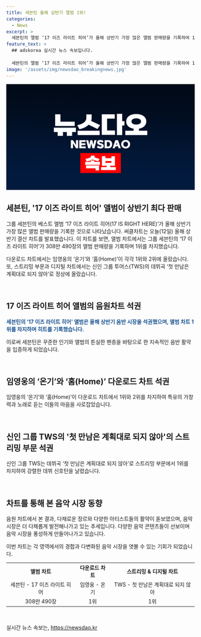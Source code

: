 ```yaml
---
title: 세븐틴 올해 상반기 앨범 1위!
categories:
  - News
excerpt: >
  세븐틴의 앨범 ‘17 이즈 라이트 히어’가 올해 상반기 가장 많은 앨범 판매량을 기록하여 1위를 차지했습니다. 또한, 임영웅의 ‘온기’와 ‘홈(Home)’은 다운로드 차트에서 상위를 기록하며 인기를 얻었고, 신인 그룹 투어스(TWS)의 데뷔곡은 스트리밍 부문과 디지털 차트에서 정상을 차지했습니다. 이는 써클차트의 올해 상반기 결산 차트에서 확인할 수 있습니다.
feature_text: >
  ## adskorea 실시간 뉴스 속보입니다.

  세븐틴의 앨범 ‘17 이즈 라이트 히어’가 올해 상반기 가장 많은 앨범 판매량을 기록하여 1위를 차지했습니다. 또한, 임영웅의 ‘온기’와 ‘홈(Home)’은 다운로드 차트에서 상위를 기록하며 인기를 얻었고, 신인 그룹 투어스(TWS)의 데뷔곡은 스트리밍 부문과 디지털 차트에서 정상을 차지했습니다. 이는 써클차트의 올해 상반기 결산 차트에서 확인할 수 있습니다.
image: '/assets/img/newsdao_breakingnews.jpg'
---
```


<p><img src="/assets/img/newsdao_breakingnews.jpg" alt="adskorea 속보" /></p>

<h2 data-ke-size="size26">세븐틴, '17 이즈 라이트 히어' 앨범이 상반기 최다 판매</h2>

<p>그룹 세븐틴의 베스트 앨범 ‘17 이즈 라이트 히어(17 IS RIGHT HERE)’가 올해 상반기 가장 많은 앨범 판매량을 기록한 것으로 나타났습니다. 써클차트는 오늘(12일) 올해 상반기 결산 차트를 발표했습니다. 이 차트를 보면, 앨범 차트에서는 그룹 세븐틴의 ‘17 이즈 라이트 히어’가 308만 490장의 앨범 판매량을 기록하며 1위를 차지했습니다. </p>

<p>다운로드 차트에서는 임영웅의 ‘온기’와 ‘홈(Home)’이 각각 1위와 2위에 올랐습니다. 또, 스트리밍 부문과 디지털 차트에서는 신인 그룹 투어스(TWS)의 데뷔곡 ‘첫 만남은 계획대로 되지 않아’로 정상에 올랐습니다. </p>

<p data-ke-size="size16">&nbsp;</p>

<h2 data-ke-size="size26">17 이즈 라이트 히어 앨범의 음원차트 석권</h2>

<p><b><span style="color: #1a5490;">세븐틴의 ‘17 이즈 라이트 히어’ 앨범은 올해 상반기 음반 시장을 석권했으며, 앨범 차트 1위를 차지하며 히트를 기록했습니다.</span></b></p>

<p>이로써 세븐틴은 꾸준한 인기와 앨범의 튼실한 팬층을 바탕으로 한 지속적인 음반 활약을 입증하게 되었습니다.</p>

<p data-ke-size="size16">&nbsp;</p>

<h2 data-ke-size="size26">임영웅의 ‘온기’와 ‘홈(Home)’ 다운로드 차트 석권</h2>

<p>임영웅의 ‘온기’와 ‘홈(Home)’이 다운로드 차트에서 1위와 2위를 차지하여 특유의 가창력과 노래로 듣는 이들의 마음을 사로잡았습니다.</p>

<p data-ke-size="size16">&nbsp;</p>

<h2 data-ke-size="size26">신인 그룹 TWS의 '첫 만남은 계획대로 되지 않아'의 스트리밍 부문 석권</h2>

<p>신인 그룹 TWS는 데뷔곡 ‘첫 만남은 계획대로 되지 않아’로 스트리밍 부문에서 1위를 차지하여 강렬한 데뷔 신호탄을 날렸습니다.</p>

<p data-ke-size="size16">&nbsp;</p>

<h2 data-ke-size="size26">차트를 통해 본 음악 시장 동향</h2>

<p>음원 차트에서 본 결과, 다채로운 장르와 다양한 아티스트들의 활약이 돋보였으며, 음악 시장은 더 다채롭게 발전해나가고 있는 추세입니다. 다양한 음악 콘텐츠들이 선보이며 음악 시장을 풍성하게 만들어나가고 있습니다.</p>

<p>이번 차트는 각 영역에서의 경합과 다변화된 음악 시장을 엿볼 수 있는 기회가 되었습니다.</p>

<table>
<tbody>
<tr>
<td style="text-align: center; height: 17px;"><b>앨범 차트</b></td>
<td style="text-align: center; height: 17px;"><b>다운로드 차트</b></td>
<td style="text-align: center; height: 17px;"><b>스트리밍 & 디지털 차트</b></td>
</tr>
<tr>
<td style="text-align: center; height: 17px;">세븐틴 - 17 이즈 라이트 히어</td>
<td style="text-align: center; height: 17px;">임영웅 - 온기</td>
<td style="text-align: center; height: 17px;">TWS - 첫 만남은 계획대로 되지 않아</td>
</tr>
<tr>
<td style="text-align: center; height: 17px;">308만 490장</td>
<td style="text-align: center; height: 17px;">1위</td>
<td style="text-align: center; height: 17px;">1위</td>
</tr>
</tbody>
</table>

<p data-ke-size="size16">&nbsp;</p>
실시간 뉴스 속보는, <a href="https://newsdao.kr" rel="dofollow">https://newsdao.kr</a>


